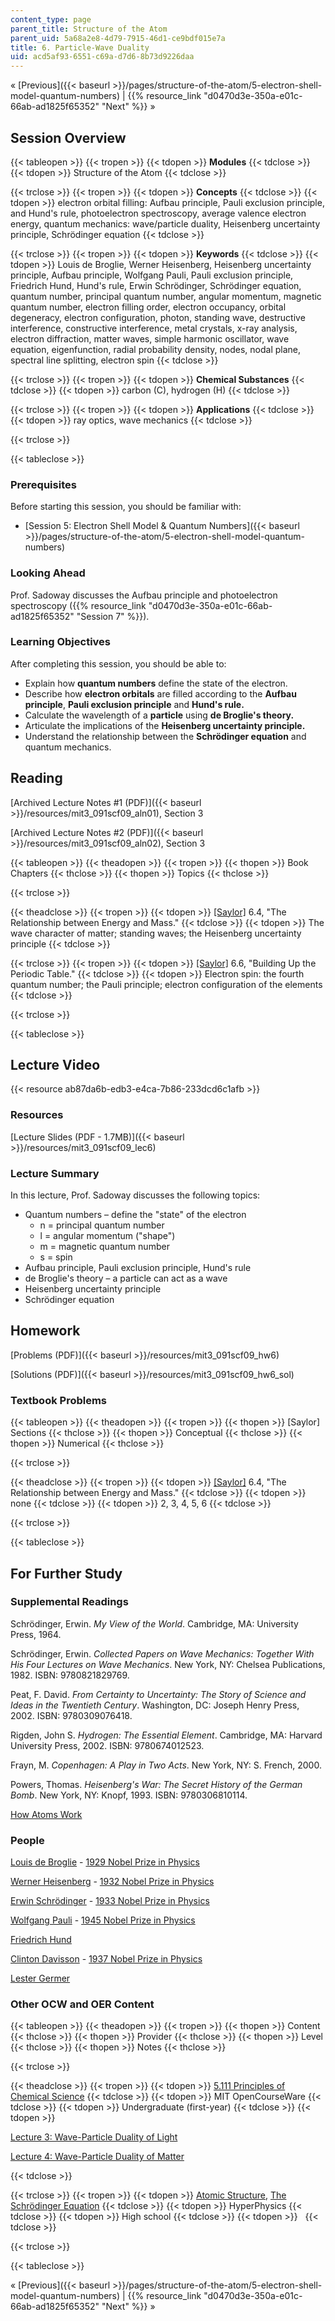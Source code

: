 ```yaml
---
content_type: page
parent_title: Structure of the Atom
parent_uid: 5a68a2e8-4d79-7915-46d1-ce9bdf015e7a
title: 6. Particle-Wave Duality
uid: acd5af93-6551-c69a-d7d6-8b73d9226daa
---
```


« [Previous]({{< baseurl >}}/pages/structure-of-the-atom/5-electron-shell-model-quantum-numbers) | {{% resource_link "d0470d3e-350a-e01c-66ab-ad1825f65352" "Next" %}} »

Session Overview
----------------

{{< tableopen >}}
{{< tropen >}}
{{< tdopen >}}
**Modules**
{{< tdclose >}}
{{< tdopen >}}
Structure of the Atom
{{< tdclose >}}

{{< trclose >}}
{{< tropen >}}
{{< tdopen >}}
**Concepts**
{{< tdclose >}}
{{< tdopen >}}
electron orbital filling: Aufbau principle, Pauli exclusion principle, and Hund's rule, photoelectron spectroscopy, average valence electron energy, quantum mechanics: wave/particle duality, Heisenberg uncertainty principle, Schrödinger equation
{{< tdclose >}}

{{< trclose >}}
{{< tropen >}}
{{< tdopen >}}
**Keywords**
{{< tdclose >}}
{{< tdopen >}}
Louis de Broglie, Werner Heisenberg, Heisenberg uncertainty principle, Aufbau principle, Wolfgang Pauli, Pauli exclusion principle, Friedrich Hund, Hund's rule, Erwin Schrödinger, Schrödinger equation, quantum number, principal quantum number, angular momentum, magnetic quantum number, electron filling order, electron occupancy, orbital degeneracy, electron configuration, photon, standing wave, destructive interference, constructive interference, metal crystals, x-ray analysis, electron diffraction, matter waves, simple harmonic oscillator, wave equation, eigenfunction, radial probability density, nodes, nodal plane, spectral line splitting, electron spin
{{< tdclose >}}

{{< trclose >}}
{{< tropen >}}
{{< tdopen >}}
**Chemical Substances**
{{< tdclose >}}
{{< tdopen >}}
carbon (C), hydrogen (H)
{{< tdclose >}}

{{< trclose >}}
{{< tropen >}}
{{< tdopen >}}
**Applications**
{{< tdclose >}}
{{< tdopen >}}
ray optics, wave mechanics
{{< tdclose >}}

{{< trclose >}}

{{< tableclose >}}

### Prerequisites

Before starting this session, you should be familiar with:

*   [Session 5: Electron Shell Model & Quantum Numbers]({{< baseurl >}}/pages/structure-of-the-atom/5-electron-shell-model-quantum-numbers)

### Looking Ahead

Prof. Sadoway discusses the Aufbau principle and photoelectron spectroscopy ({{% resource_link "d0470d3e-350a-e01c-66ab-ad1825f65352" "Session 7" %}}).

### Learning Objectives

After completing this session, you should be able to:

*   Explain how **quantum numbers** define the state of the electron.
*   Describe how **electron orbitals** are filled according to the **Aufbau principle**, **Pauli exclusion principle** and **Hund's rule.**
*   Calculate the wavelength of a **particle** using **de Broglie's theory.**
*   Articulate the implications of the **Heisenberg uncertainty principle.**
*   Understand the relationship between the **Schrödinger equation** and quantum mechanics.

Reading
-------

[Archived Lecture Notes #1 (PDF)]({{< baseurl >}}/resources/mit3_091scf09_aln01), Section 3

[Archived Lecture Notes #2 (PDF)]({{< baseurl >}}/resources/mit3_091scf09_aln02), Section 3

{{< tableopen >}}
{{< theadopen >}}
{{< tropen >}}
{{< thopen >}}
Book Chapters
{{< thclose >}}
{{< thopen >}}
Topics
{{< thclose >}}

{{< trclose >}}

{{< theadclose >}}
{{< tropen >}}
{{< tdopen >}}
[\[Saylor\]](https://saylordotorg.github.io/text_general-chemistry-principles-patterns-and-applications-v1.0/s10-04-the-relationship-between-energ.html) 6.4, "The Relationship between Energy and Mass."
{{< tdclose >}}
{{< tdopen >}}
The wave character of matter; standing waves; the Heisenberg uncertainty principle
{{< tdclose >}}

{{< trclose >}}
{{< tropen >}}
{{< tdopen >}}
[\[Saylor\]](https://saylordotorg.github.io/text_general-chemistry-principles-patterns-and-applications-v1.0/s10-06-building-up-the-periodic-table.html) 6.6, "Building Up the Periodic Table."
{{< tdclose >}}
{{< tdopen >}}
Electron spin: the fourth quantum number; the Pauli principle; electron configuration of the elements
{{< tdclose >}}

{{< trclose >}}

{{< tableclose >}}

Lecture Video
-------------

{{< resource ab87da6b-edb3-e4ca-7b86-233dcd6c1afb >}}

### Resources

[Lecture Slides (PDF - 1.7MB)]({{< baseurl >}}/resources/mit3_091scf09_lec6)

### Lecture Summary

In this lecture, Prof. Sadoway discusses the following topics:

*   Quantum numbers – define the "state" of the electron
    *   n = principal quantum number
    *   l = angular momentum ("shape")
    *   m = magnetic quantum number
    *   s = spin
*   Aufbau principle, Pauli exclusion principle, Hund's rule
*   de Broglie's theory – a particle can act as a wave
*   Heisenberg uncertainty principle
*   Schrödinger equation

Homework
--------

[Problems (PDF)]({{< baseurl >}}/resources/mit3_091scf09_hw6)

[Solutions (PDF)]({{< baseurl >}}/resources/mit3_091scf09_hw6_sol)

### Textbook Problems

{{< tableopen >}}
{{< theadopen >}}
{{< tropen >}}
{{< thopen >}}
\[Saylor\] Sections
{{< thclose >}}
{{< thopen >}}
Conceptual
{{< thclose >}}
{{< thopen >}}
Numerical
{{< thclose >}}

{{< trclose >}}

{{< theadclose >}}
{{< tropen >}}
{{< tdopen >}}
[\[Saylor\]](https://saylordotorg.github.io/text_general-chemistry-principles-patterns-and-applications-v1.0/s10-04-the-relationship-between-energ.html) 6.4, "The Relationship between Energy and Mass."
{{< tdclose >}}
{{< tdopen >}}
none
{{< tdclose >}}
{{< tdopen >}}
2, 3, 4, 5, 6
{{< tdclose >}}

{{< trclose >}}

{{< tableclose >}}

For Further Study
-----------------

### Supplemental Readings

Schrödinger, Erwin. _My View of the World_. Cambridge, MA: University Press, 1964.

Schrödinger, Erwin. _Collected Papers on Wave Mechanics: Together With His Four Lectures on Wave Mechanics_. New York, NY: Chelsea Publications, 1982. ISBN: 9780821829769.

Peat, F. David. _From Certainty to Uncertainty: The Story of Science and Ideas in the Twentieth Century_. Washington, DC: Joseph Henry Press, 2002. ISBN: 9780309076418.

Rigden, John S. _Hydrogen: The Essential Element_. Cambridge, MA: Harvard University Press, 2002. ISBN: 9780674012523.

Frayn, M. _Copenhagen: A Play in Two Acts_. New York, NY: S. French, 2000.

Powers, Thomas. _Heisenberg's War: The Secret History of the German Bomb_. New York, NY: Knopf, 1993. ISBN: 9780306810114.

[How Atoms Work](http://science.howstuffworks.com/atom.htm)

### People

[Louis de Broglie](http://en.wikipedia.org/wiki/Louis_de_Broglie) - [1929 Nobel Prize in Physics](http://nobelprize.org/nobel_prizes/physics/laureates/1929/)

[Werner Heisenberg](http://en.wikipedia.org/wiki/Werner_Heisenberg) - [1932 Nobel Prize in Physics](http://nobelprize.org/nobel_prizes/physics/laureates/1932/)

[Erwin Schrödinger](http://en.wikipedia.org/wiki/Schrodinger) - [1933 Nobel Prize in Physics](http://nobelprize.org/nobel_prizes/physics/laureates/1933/)

[Wolfgang Pauli](http://en.wikipedia.org/wiki/Wolfgang_Pauli) - [1945 Nobel Prize in Physics](http://nobelprize.org/nobel_prizes/physics/laureates/1945/)

[Friedrich Hund](http://en.wikipedia.org/wiki/Friedrich_Hund)

[Clinton Davisson](http://en.wikipedia.org/wiki/Clinton_Davisson) - [1937 Nobel Prize in Physics](http://nobelprize.org/nobel_prizes/physics/laureates/1937/)

[Lester Germer](http://en.wikipedia.org/wiki/Lester_Germer)

### Other OCW and OER Content

{{< tableopen >}}
{{< theadopen >}}
{{< tropen >}}
{{< thopen >}}
Content
{{< thclose >}}
{{< thopen >}}
Provider
{{< thclose >}}
{{< thopen >}}
Level
{{< thclose >}}
{{< thopen >}}
Notes
{{< thclose >}}

{{< trclose >}}

{{< theadclose >}}
{{< tropen >}}
{{< tdopen >}}
[5.111 Principles of Chemical Science](/courses/5-111-principles-of-chemical-science-fall-2008)
{{< tdclose >}}
{{< tdopen >}}
MIT OpenCourseWare
{{< tdclose >}}
{{< tdopen >}}
Undergraduate (first-year)
{{< tdclose >}}
{{< tdopen >}}


[Lecture 3: Wave-Particle Duality of Light](/courses/5-111-principles-of-chemical-science-fall-2008/resources/lecture-3)

[Lecture 4: Wave-Particle Duality of Matter](/courses/5-111-principles-of-chemical-science-fall-2008/resources/lecture-4)


{{< tdclose >}}

{{< trclose >}}
{{< tropen >}}
{{< tdopen >}}
[Atomic Structure](http://hyperphysics.phy-astr.gsu.edu/hbase/quantum/atomstructcon.html), [The Schrödinger Equation](http://hyperphysics.phy-astr.gsu.edu/hbase/quantum/schrcn.html)
{{< tdclose >}}
{{< tdopen >}}
HyperPhysics
{{< tdclose >}}
{{< tdopen >}}
High school
{{< tdclose >}}
{{< tdopen >}}
 
{{< tdclose >}}

{{< trclose >}}

{{< tableclose >}}

« [Previous]({{< baseurl >}}/pages/structure-of-the-atom/5-electron-shell-model-quantum-numbers) | {{% resource_link "d0470d3e-350a-e01c-66ab-ad1825f65352" "Next" %}} »